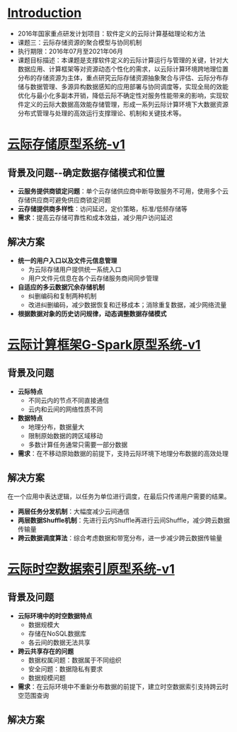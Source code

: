 # [Introduction]()

- 2016年国家重点研发计划项目：软件定义的云际计算基础理论和方法
- 课题三：云际存储资源的聚合模型与协同机制
- 执行期限：2016年07月至2021年06月
- 课题目标描述：本课题是支撑软件定义的云际计算运行与管理的关键，针对大数据应用、计算框架等对资源动态个性化的需求，以云际计算环境跨地理位置分布的存储资源为主体，重点研究云际存储资源抽象聚合与评估、云际分布存储与数据管理、多源异构数据感知的应用部署与协同调度等，实现全局的效能优化与最小化多副本开销，降低云际不确定性对服务性能带来的影响，实现软件定义的云际大数据高效能存储管理，形成一系列云际计算环境下大数据资源分布式管理与处理的高效运行支撑理论、机制和关键技术等。

# [云际存储原型系统-v1](https://github.com/jointcloud-buaa/jcsCloudfs)

## 背景及问题--确定数据存储模式和位置

- **云服务提供商锁定问题**：单个云存储供应商中断导致服务不可用，使用多个云存储供应商可避免供应商锁定问题
- **云存储提供商多样性**：访问延迟，定价策略，标准/低频存储等
- **需求**：提高云存储可靠性和成本效益，减少用户访问延迟

## 解决方案

- **统一的用户入口以及文件元信息管理**
  - 为云际存储用户提供统一系统入口
  - 用户文件元信息在各个云存储服务商间同步管理
- **自适应的多云数据冗余存储机制**
  - 纠删编码和复制两种机制
  - 改进纠删编码，减少数据恢复和迁移成本；消除重复数据，减少网络流量
- **根据数据对象的历史访问规律，动态调整数据存储模式**

# [云际计算框架G-Spark原型系统-v1](https://github.com/jointcloud-buaa/G-Spark)

## 背景及问题

- **云际特点**
  - 不同云内的节点不同直接通信
  - 云内和云间的网络性质不同
- **数据特点**
  - 地理分布，数据量大
  - 限制原始数据的跨区域移动
  - 多数计算任务通常只需要一部分数据
- **需求**：在不移动原始数据的前提下，支持云际环境下地理分布数据的高效处理

## 解决方案

在一个应用中表达逻辑，以任务为单位进行调度，在最后只传递用户需要的结果。
- **两层任务分发机制**：大幅度减少云间通信
- **两层数据Shuffle机制**：先进行云内Shuffle再进行云间Shuffle，减少跨云数据传输量
- **跨云数据调度算法**：综合考虑数据和带宽分布，进一步减少跨云数据传输量

# [云际时空数据索引原型系统-v1](https://github.com/jointcloud-buaa/jcsIndex)

## 背景及问题

- **云际环境中的时空数据特点**
  - 数据规模大
  - 存储在NoSQL数据库
  - 各云间的数据无法共享
- **跨云共享存在的问题**
  - 数据权属问题：数据属于不同组织
  - 安全问题：数据隐私有要求
  - 数据规模问题
- **需求**：在云际环境中不重新分布数据的前提下，建立时空数据索引支持跨云时空范围查询

## 解决方案